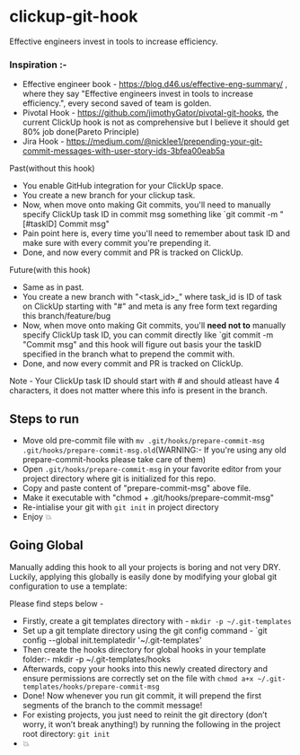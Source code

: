 # clickup-git-hook

Effective engineers invest in tools to increase efficiency.

### Inspiration :- 
- Effective engineer book - https://blog.d46.us/effective-eng-summary/ , where they say "Effective engineers invest in tools to increase efficiency.", every second saved of team is golden.
- Pivotal Hook - https://github.com/jimothyGator/pivotal-git-hooks, the current ClickUp hook is not as comprehensive but I believe it should get 80% job done(Pareto Principle)
- Jira Hook - https://medium.com/@nicklee1/prepending-your-git-commit-messages-with-user-story-ids-3bfea00eab5a



Past(without this hook)
- You enable GitHub integration for your ClickUp space.
- You create a new branch for your clickup task.
- Now, when move onto making Git commits, you'll need to manually specify ClickUp task ID in commit msg something like `git commit -m "[#taskID] Commit msg"
- Pain point here is, every time you'll need to remember about task ID and make sure with every commit you're prepending it.
- Done, and now every commit and PR is tracked on ClickUp.

Future(with this hook)
- Same as in past.
- You create a new branch with "<task_id>_<meta>" where task_id is ID of task on ClickUp starting with "#" and meta is any free form text regarding this branch/feature/bug
- Now, when move onto making Git commits, you'll **need not to** manually specify ClickUp task ID, you can commit directly like `git commit -m "Commit msg" and this hook will figure out basis your the taskID specified in the branch what to prepend the commit with.
- Done, and now every commit and PR is tracked on ClickUp.


Note - Your ClickUp task ID should start with # and should atleast have 4 characters, it does not matter where this info is present in the branch.

## Steps to run
- Move old pre-commit file with `mv .git/hooks/prepare-commit-msg .git/hooks/prepare-commit-msg.old`(WARNING:- If you're using any old prepare-commit-hooks please take care of them)
- Open `.git/hooks/prepare-commit-msg` in your favorite editor from your project directory where git is initialized for this repo.
- Copy and paste content of "prepare-commit-msg" above file.
- Make it executable with "chmod + .git/hooks/prepare-commit-msg"
- Re-intialise your git with `git init` in project directory
- Enjoy 💥


## Going Global

Manually adding this hook to all your projects is boring and not very DRY. Luckily, applying this globally is easily done by modifying your global git configuration to use a template:

Please find steps below - 
- Firstly, create a git templates directory with - `mkdir -p ~/.git-templates`
- Set up a git template directory using the git config command - `git config --global init.templatedir '~/.git-templates' 
- Then create the hooks directory for global hooks in your template folder:- mkdir -p ~/.git-templates/hooks 
- Afterwards, copy your hooks into this newly created directory and ensure permissions are correctly set on the file with `chmod a+x ~/.git-templates/hooks/prepare-commit-msg`
- Done! Now whenever you run git commit, it will prepend the first segments of the branch to the commit message! 
- For existing projects, you just need to reinit the git directory (don’t worry, it won’t break anything!) by running the following in the project root directory: `git init`
- :boom:





